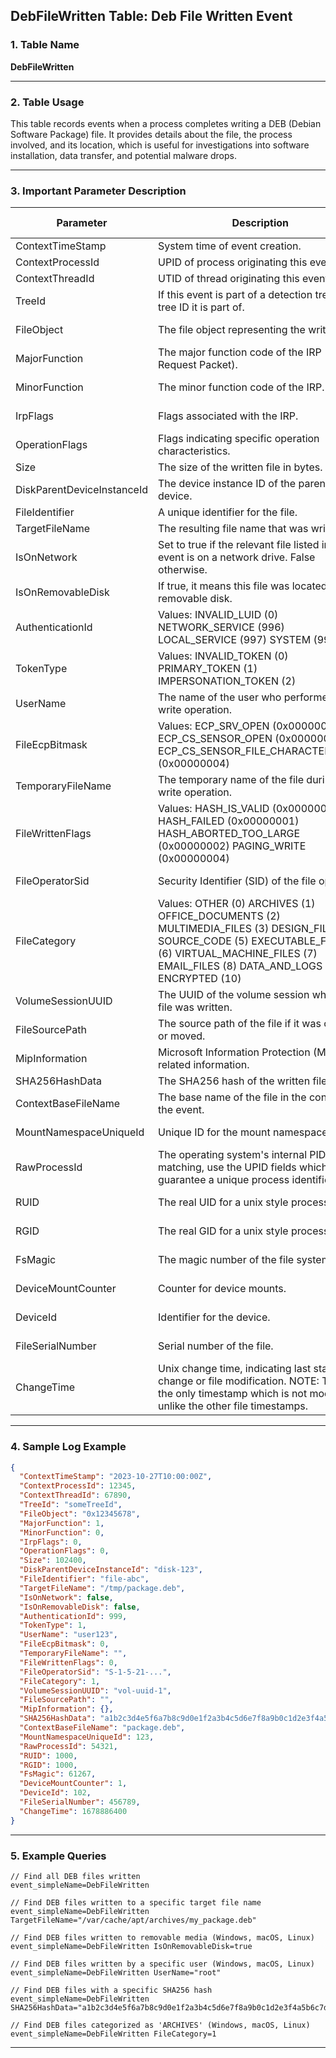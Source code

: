 ## DebFileWritten Table: Deb File Written Event

### 1. Table Name
**DebFileWritten**

---

### 2. Table Usage
This table records events when a process completes writing a DEB (Debian Software Package) file. It provides details about the file, the process involved, and its location, which is useful for investigations into software installation, data transfer, and potential malware drops.

---

### 3. Important Parameter Description

| Parameter                | Description                                                                                                                                                                                                   | Platforms Affected |
|--------------------------|---------------------------------------------------------------------------------------------------------------------------------------------------------------------------------------------------------------|--------------------|
| ContextTimeStamp         | System time of event creation.                                                                                                                                                                                | All                |
| ContextProcessId         | UPID of process originating this event.                                                                                                                                                                       | All                |
| ContextThreadId          | UTID of thread originating this event                                                                                                                                                                         | All                |
| TreeId                   | If this event is part of a detection tree, the tree ID it is part of.                                                                                                                                         | All                |
| FileObject               | The file object representing the written file.                                                                                                                                                                | Windows Only       |
| MajorFunction            | The major function code of the IRP (I/O Request Packet).                                                                                                                                                    | Windows Only       |
| MinorFunction            | The minor function code of the IRP.                                                                                                                                                                         | Windows Only       |
| IrpFlags                 | Flags associated with the IRP.                                                                                                                                                                                | Windows Only       |
| OperationFlags           | Flags indicating specific operation characteristics.                                                                                                                                                          | Windows Only       |
| Size                     | The size of the written file in bytes.                                                                                                                                                                        | All                |
| DiskParentDeviceInstanceId | The device instance ID of the parent disk device.                                                                                                                                                             | All                |
| FileIdentifier           | A unique identifier for the file.                                                                                                                                                                             | All                |
| TargetFileName           | The resulting file name that was written.                                                                                                                                                                     | All                |
| IsOnNetwork              | Set to true if the relevant file listed in the event is on a network drive. False otherwise.                                                                                                                  | Windows Only       |
| IsOnRemovableDisk        | If true, it means this file was located on a removable disk.                                                                                                                                                  | All                |
| AuthenticationId         | Values: INVALID_LUID (0) NETWORK_SERVICE (996) LOCAL_SERVICE (997) SYSTEM (999)                                                                                                                               | Windows Only       |
| TokenType                | Values: INVALID_TOKEN (0) PRIMARY_TOKEN (1) IMPERSONATION_TOKEN (2)                                                                                                                                           | Windows Only       |
| UserName                 | The name of the user who performed the write operation.                                                                                                                                                       | All                |
| FileEcpBitmask           | Values: ECP_SRV_OPEN (0x00000001) ECP_CS_SENSOR_OPEN (0x00000002) ECP_CS_SENSOR_FILE_CHARACTERISTICS (0x00000004)                                                                                              | Windows Only       |
| TemporaryFileName        | The temporary name of the file during the write operation.                                                                                                                                                    | Windows Only       |
| FileWrittenFlags         | Values: HASH_IS_VALID (0x00000000) HASH_FAILED (0x00000001) HASH_ABORTED_TOO_LARGE (0x00000002) PAGING_WRITE (0x00000004)                                                                                   | Windows Only       |
| FileOperatorSid          | Security Identifier (SID) of the file operator.                                                                                                                                                               | Windows Only       |
| FileCategory             | Values: OTHER (0) ARCHIVES (1) OFFICE_DOCUMENTS (2) MULTIMEDIA_FILES (3) DESIGN_FILES (4) SOURCE_CODE (5) EXECUTABLE_FILES (6) VIRTUAL_MACHINE_FILES (7) EMAIL_FILES (8) DATA_AND_LOGS (9) ENCRYPTED (10) | All                |
| VolumeSessionUUID        | The UUID of the volume session where the file was written.                                                                                                                                                    | All                |
| FileSourcePath           | The source path of the file if it was copied or moved.                                                                                                                                                        | All                |
| MipInformation           | Microsoft Information Protection (MIP) related information.                                                                                                                                                   | All                |
| SHA256HashData           | The SHA256 hash of the written file.                                                                                                                                                                        | All                |
| ContextBaseFileName      | The base name of the file in the context of the event.                                                                                                                                                        | All                |
| MountNamespaceUniqueId   | Unique ID for the mount namespace.                                                                                                                                                                            | Linux Only         |
| RawProcessId             | The operating system's internal PID. For matching, use the UPID fields which guarantee a unique process identifier.                                                                                         | Linux Only         |
| RUID                     | The real UID for a unix style process.                                                                                                                                                                        | Linux Only         |
| RGID                     | The real GID for a unix style process.                                                                                                                                                                        | Linux Only         |
| FsMagic                  | The magic number of the file system.                                                                                                                                                                          | Linux Only         |
| DeviceMountCounter       | Counter for device mounts.                                                                                                                                                                                    | Linux Only         |
| DeviceId                 | Identifier for the device.                                                                                                                                                                                    | Linux Only         |
| FileSerialNumber         | Serial number of the file.                                                                                                                                                                                    | Linux Only         |
| ChangeTime               | Unix change time, indicating last status change or file modification. NOTE: This is the only timestamp which is not modifiable, unlike the other file timestamps.                                          | Linux Only         |

---

### 4. Sample Log Example

```json
{
  "ContextTimeStamp": "2023-10-27T10:00:00Z",
  "ContextProcessId": 12345,
  "ContextThreadId": 67890,
  "TreeId": "someTreeId",
  "FileObject": "0x12345678",
  "MajorFunction": 1,
  "MinorFunction": 0,
  "IrpFlags": 0,
  "OperationFlags": 0,
  "Size": 102400,
  "DiskParentDeviceInstanceId": "disk-123",
  "FileIdentifier": "file-abc",
  "TargetFileName": "/tmp/package.deb",
  "IsOnNetwork": false,
  "IsOnRemovableDisk": false,
  "AuthenticationId": 999,
  "TokenType": 1,
  "UserName": "user123",
  "FileEcpBitmask": 0,
  "TemporaryFileName": "",
  "FileWrittenFlags": 0,
  "FileOperatorSid": "S-1-5-21-...",
  "FileCategory": 1,
  "VolumeSessionUUID": "vol-uuid-1",
  "FileSourcePath": "",
  "MipInformation": {},
  "SHA256HashData": "a1b2c3d4e5f6a7b8c9d0e1f2a3b4c5d6e7f8a9b0c1d2e3f4a5b6c7d8e9f0a1b2",
  "ContextBaseFileName": "package.deb",
  "MountNamespaceUniqueId": 123,
  "RawProcessId": 54321,
  "RUID": 1000,
  "RGID": 1000,
  "FsMagic": 61267,
  "DeviceMountCounter": 1,
  "DeviceId": 102,
  "FileSerialNumber": 456789,
  "ChangeTime": 1678886400
}
```
---
### 5. Example Queries
```xql
// Find all DEB files written
event_simpleName=DebFileWritten

// Find DEB files written to a specific target file name
event_simpleName=DebFileWritten TargetFileName="/var/cache/apt/archives/my_package.deb"

// Find DEB files written to removable media (Windows, macOS, Linux)
event_simpleName=DebFileWritten IsOnRemovableDisk=true

// Find DEB files written by a specific user (Windows, macOS, Linux)
event_simpleName=DebFileWritten UserName="root"

// Find DEB files with a specific SHA256 hash
event_simpleName=DebFileWritten SHA256HashData="a1b2c3d4e5f6a7b8c9d0e1f2a3b4c5d6e7f8a9b0c1d2e3f4a5b6c7d8e9f0a1b2"

// Find DEB files categorized as 'ARCHIVES' (Windows, macOS, Linux)
event_simpleName=DebFileWritten FileCategory=1
```
---